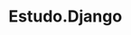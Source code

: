 # Estudo.Django
 


<!-- python3 -m venv ./venv ## cria pasta venv -->

<!-- source venv/bin/activate ## ativa ambiente (linux e mac) -->

<!-- venv\Scripts\activate.bat ## ativa ambiente no windows (powershell) -->

<!-- ------------------------------------------------------------------------------------------------------------- -->

<!-- python manage.py runserver ##rodar servidor -->

<!-- python manage.py makemigrations ## criar migrações -->

<!-- python manage.py migrate ## migrar para banco -->